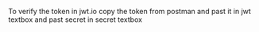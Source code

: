 To verify the token in jwt.io copy the token from postman and past it in jwt textbox and
past secret in secret textbox